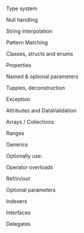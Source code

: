 Type system 

Null handling 

String interpolation 

Pattern Matching 

Classes, structs and enums 

Properties 

Named & optional parameters 

Tupples, deconstruction 

Exception 

Attributes and DataValidation 

Arrays / Collections 

Ranges 

Generics 

  

Optionally use: 

Operator overloads 

Ref/in/out 

Optional parameters 

Indexers 

Interfaces 

Delegates 